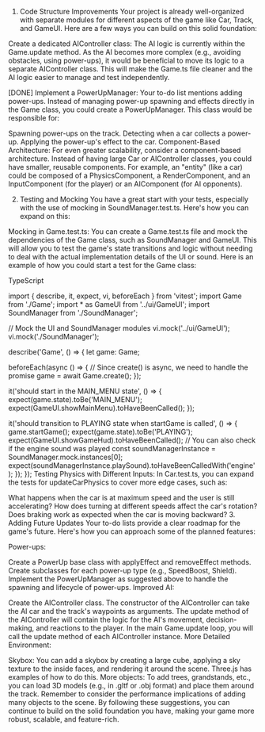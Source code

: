 1. Code Structure Improvements
Your project is already well-organized with separate modules for different aspects of the game like Car, Track, and GameUI. Here are a few ways you can build on this solid foundation:

Create a dedicated AIController class: The AI logic is currently within the Game.update method. As the AI becomes more complex (e.g., avoiding obstacles, using power-ups), it would be beneficial to move its logic to a separate AIController class. This will make the Game.ts file cleaner and the AI logic easier to manage and test independently.

[DONE] Implement a PowerUpManager: Your to-do list mentions adding power-ups. Instead of managing power-up spawning and effects directly in the Game class, you could create a PowerUpManager. This class would be responsible for:

Spawning power-ups on the track.
Detecting when a car collects a power-up.
Applying the power-up's effect to the car.
Component-Based Architecture: For even greater scalability, consider a component-based architecture. Instead of having large Car or AIController classes, you could have smaller, reusable components. For example, an "entity" (like a car) could be composed of a PhysicsComponent, a RenderComponent, and an InputComponent (for the player) or an AIComponent (for AI opponents).

2. Testing and Mocking
You have a great start with your tests, especially with the use of mocking in SoundManager.test.ts. Here's how you can expand on this:

Mocking in Game.test.ts: You can create a Game.test.ts file and mock the dependencies of the Game class, such as SoundManager and GameUI. This will allow you to test the game's state transitions and logic without needing to deal with the actual implementation details of the UI or sound. Here is an example of how you could start a test for the Game class:

TypeScript

import { describe, it, expect, vi, beforeEach } from 'vitest';
import Game from './Game';
import * as GameUI from '../ui/GameUI';
import SoundManager from './SoundManager';

// Mock the UI and SoundManager modules
vi.mock('../ui/GameUI');
vi.mock('./SoundManager');

describe('Game', () => {
  let game: Game;

  beforeEach(async () => {
    // Since create() is async, we need to handle the promise
    game = await Game.create();
  });

  it('should start in the MAIN_MENU state', () => {
    expect(game.state).toBe('MAIN_MENU');
    expect(GameUI.showMainMenu).toHaveBeenCalled();
  });

  it('should transition to PLAYING state when startGame is called', () => {
    game.startGame();
    expect(game.state).toBe('PLAYING');
    expect(GameUI.showGameHud).toHaveBeenCalled();
    // You can also check if the engine sound was played
    const soundManagerInstance = SoundManager.mock.instances[0];
    expect(soundManagerInstance.playSound).toHaveBeenCalledWith('engine');
  });
});
Testing Physics with Different Inputs: In Car.test.ts, you can expand the tests for updateCarPhysics to cover more edge cases, such as:

What happens when the car is at maximum speed and the user is still accelerating?
How does turning at different speeds affect the car's rotation?
Does braking work as expected when the car is moving backward?
3. Adding Future Updates
Your to-do lists provide a clear roadmap for the game's future. Here's how you can approach some of the planned features:

Power-ups:

Create a PowerUp base class with applyEffect and removeEffect methods.
Create subclasses for each power-up type (e.g., SpeedBoost, Shield).
Implement the PowerUpManager as suggested above to handle the spawning and lifecycle of power-ups.
Improved AI:

Create the AIController class.
The constructor of the AIController can take the AI car and the track's waypoints as arguments.
The update method of the AIController will contain the logic for the AI's movement, decision-making, and reactions to the player.
In the main Game.update loop, you will call the update method of each AIController instance.
More Detailed Environment:

Skybox: You can add a skybox by creating a large cube, applying a sky texture to the inside faces, and rendering it around the scene. Three.js has examples of how to do this.
More objects: To add trees, grandstands, etc., you can load 3D models (e.g., in .gltf or .obj format) and place them around the track. Remember to consider the performance implications of adding many objects to the scene.
By following these suggestions, you can continue to build on the solid foundation you have, making your game more robust, scalable, and feature-rich. 